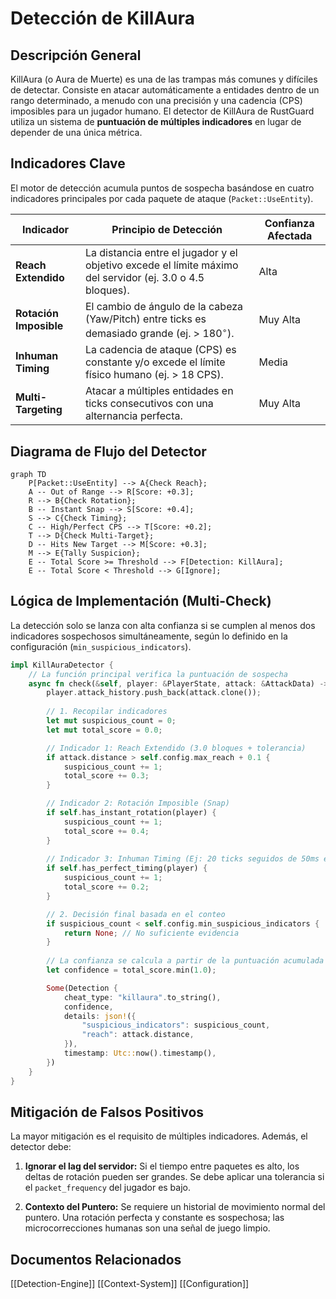 # Detección de KillAura

## Descripción General

KillAura (o Aura de Muerte) es una de las trampas más comunes y difíciles de detectar. Consiste en atacar automáticamente a entidades dentro de un rango determinado, a menudo con una precisión y una cadencia (CPS) imposibles para un jugador humano. El detector de KillAura de RustGuard utiliza un sistema de **puntuación de múltiples indicadores** en lugar de depender de una única métrica.

## Indicadores Clave

El motor de detección acumula puntos de sospecha basándose en cuatro indicadores principales por cada paquete de ataque (`Packet::UseEntity`).

|Indicador|Principio de Detección|Confianza Afectada|
|---|---|---|
|**Reach Extendido**|La distancia entre el jugador y el objetivo excede el límite máximo del servidor (ej. 3.0 o 4.5 bloques).|Alta|
|**Rotación Imposible**|El cambio de ángulo de la cabeza (Yaw/Pitch) entre ticks es demasiado grande (ej. > $180^\circ$).|Muy Alta|
|**Inhuman Timing**|La cadencia de ataque (CPS) es constante y/o excede el límite físico humano (ej. > 18 CPS).|Media|
|**Multi-Targeting**|Atacar a múltiples entidades en ticks consecutivos con una alternancia perfecta.|Muy Alta|

## Diagrama de Flujo del Detector

```mermaid
graph TD
    P[Packet::UseEntity] --> A{Check Reach};
    A -- Out of Range --> R[Score: +0.3];
    R --> B{Check Rotation};
    B -- Instant Snap --> S[Score: +0.4];
    S --> C{Check Timing};
    C -- High/Perfect CPS --> T[Score: +0.2];
    T --> D{Check Multi-Target};
    D -- Hits New Target --> M[Score: +0.3];
    M --> E{Tally Suspicion};
    E -- Total Score >= Threshold --> F[Detection: KillAura];
    E -- Total Score < Threshold --> G[Ignore];
```


## Lógica de Implementación (Multi-Check)

La detección solo se lanza con alta confianza si se cumplen al menos dos indicadores sospechosos simultáneamente, según lo definido en la configuración (`min_suspicious_indicators`).

```rust
impl KillAuraDetector {
    // La función principal verifica la puntuación de sospecha
    async fn check(&self, player: &PlayerState, attack: &AttackData) -> Option<Detection> {
        player.attack_history.push_back(attack.clone());
        
        // 1. Recopilar indicadores
        let mut suspicious_count = 0;
        let mut total_score = 0.0;

        // Indicador 1: Reach Extendido (3.0 bloques + tolerancia)
        if attack.distance > self.config.max_reach + 0.1 {
            suspicious_count += 1;
            total_score += 0.3;
        }

        // Indicador 2: Rotación Imposible (Snap)
        if self.has_instant_rotation(player) {
            suspicious_count += 1;
            total_score += 0.4;
        }
        
        // Indicador 3: Inhuman Timing (Ej: 20 ticks seguidos de 50ms exactos)
        if self.has_perfect_timing(player) {
            suspicious_count += 1;
            total_score += 0.2;
        }

        // 2. Decisión final basada en el conteo
        if suspicious_count < self.config.min_suspicious_indicators {
            return None; // No suficiente evidencia
        }
        
        // La confianza se calcula a partir de la puntuación acumulada y el número de indicadores
        let confidence = total_score.min(1.0); 

        Some(Detection {
            cheat_type: "killaura".to_string(),
            confidence,
            details: json!({
                "suspicious_indicators": suspicious_count,
                "reach": attack.distance,
            }),
            timestamp: Utc::now().timestamp(),
        })
    }
}
```


## Mitigación de Falsos Positivos

La mayor mitigación es el requisito de múltiples indicadores. Además, el detector debe:

1. **Ignorar el lag del servidor:** Si el tiempo entre paquetes es alto, los deltas de rotación pueden ser grandes. Se debe aplicar una tolerancia si el `packet_frequency` del jugador es bajo.
    
2. **Contexto del Puntero:** Se requiere un historial de movimiento normal del puntero. Una rotación perfecta y constante es sospechosa; las microcorrecciones humanas son una señal de juego limpio.
    

## Documentos Relacionados

[[Detection-Engine]] [[Context-System]] [[Configuration]]